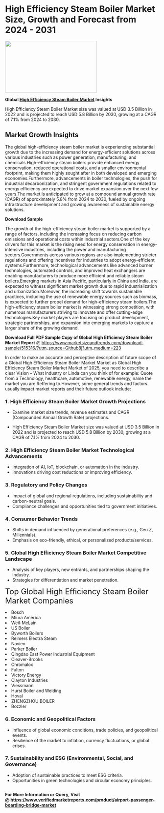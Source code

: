 <H1>High Efficiency Steam Boiler Market Size, Growth and Forecast from 2024 - 2031</H1><img class="aligncenter size-medium wp-image-584254" src="https://thirdeyenews.in/wp-content/uploads/2024/09/Global-Market-Research-300x168.jpeg" alt="" width="300" height="168" /><p><strong>Global&nbsp;<a href="https://www.marketsizeandtrends.com/download-sample/515316/?utm_source=Github8j?utm_medium=223">High Efficiency Steam Boiler Market</a> Insights</strong></p><p>High Efficiency Steam Boiler Market size was valued at USD 3.5 Billion in 2022 and is projected to reach USD 5.8 Billion by 2030, growing at a CAGR of 7.1% from 2024 to 2030.</p><p><h2>Market Growth Insights</h2> <p>The global high-efficiency steam boiler market is experiencing substantial growth due to the increasing demand for energy-efficient solutions across various industries such as power generation, manufacturing, and chemicals.High-efficiency steam boilers provide enhanced energy conservation, reduced operational costs, and a smaller environmental footprint, making them highly sought after in both developed and emerging economies.Furthermore, advancements in boiler technologies, the push for industrial decarbonization, and stringent government regulations related to energy efficiency are expected to drive market expansion over the next few years.The market is anticipated to grow at a compound annual growth rate (CAGR) of approximately 5.8% from 2024 to 2030, fueled by ongoing infrastructure development and growing awareness of sustainable energy solutions.</p> <p><strong>Download Sample</strong></p> <p>The growth of the high-efficiency steam boiler market is supported by a range of factors, including the increasing focus on reducing carbon emissions and operational costs within industrial sectors.One of the key drivers for this market is the rising need for energy conservation in energy-intensive industries, including the power and manufacturing sectors.Governments across various regions are also implementing stricter regulations and offering incentives for industries to adopt energy-efficient systems.Furthermore, technological advancements like advanced burner technologies, automated controls, and improved heat exchangers are enabling manufacturers to produce more efficient and reliable steam boilers.Emerging markets in Asia Pacific, particularly in China and India, are expected to witness significant market growth due to rapid industrialization and urbanization.Moreover, the increasing shift towards sustainable practices, including the use of renewable energy sources such as biomass, is expected to further propel demand for high-efficiency steam boilers.The high-efficiency steam boiler market is witnessing strong competition, with numerous manufacturers striving to innovate and offer cutting-edge technologies.Key market players are focusing on product development, strategic partnerships, and expansion into emerging markets to capture a larger share of the growing demand.<p><span class=""><strong>Download Full PDF Sample Copy of Global High Efficiency Steam Boiler Market Report</strong> @ <a href="https://www.marketsizeandtrends.com/download-sample/515316/?utm_source=Github8j?utm_medium=223" target="_blank">https://www.marketsizeandtrends.com/download-sample/515316/?utm_source=Github8j?utm_medium=223</a></span></p><p>In order to make an accurate and perceptive description of future scope of a Global&nbsp;High Efficiency Steam Boiler Market Market as Global&nbsp;High Efficiency Steam Boiler Market Market of 2025, you need to describe a clear Vision &ndash; What Industry or Linda can you think of for example: Quote from a Technology, healthcare, automotive, renewable energy, name the market you are Reffering to.However, some general trends and factors usually impact market reports and their future outlook include:</p><h3>1.&nbsp;<strong>High Efficiency Steam Boiler Market Growth Projections</strong></h3><ul><li>Examine market size trends, revenue estimates and CAGR (Compounded Annual Growth Rate) projections.</li><li><p>High Efficiency Steam Boiler Market size was valued at USD 3.5 Billion in 2022 and is projected to reach USD 5.8 Billion by 2030, growing at a CAGR of 7.1% from 2024 to 2030.</p></li></ul><h3>2.&nbsp;<strong>High Efficiency Steam Boiler Market Technological Advancements</strong></h3><ul><li>Integration of AI, IoT, blockchain, or automation in the industry.</li><li>Innovations driving cost reductions or improving efficiency.</li></ul><h3>3.&nbsp;<strong>Regulatory and Policy Changes</strong></h3><ul><li>Impact of global and regional regulations, including sustainability and carbon-neutral goals.</li><li>Compliance challenges and opportunities tied to government initiatives.</li></ul><h3>4.&nbsp;<strong>Consumer Behavior Trends</strong></h3><ul><li>Shifts in demand influenced by generational preferences (e.g., Gen Z, Millennials).</li><li>Emphasis on eco-friendly, ethical, or personalized products/services.</li></ul><h3>5.&nbsp;<strong>Global High Efficiency Steam Boiler Market Competitive Landscape</strong></h3><ul><li>Analysis of key players, new entrants, and partnerships shaping the industry.</li><li>Strategies for differentiation and market penetration.</li></ul><p data-pm-slice="1 1 []"><span style="color: inherit; font-family: inherit; font-size: 25px;">Top Global High Efficiency Steam Boiler Market Companies</span></p><div class="" data-test-id=""><p><li>Bosch</li><li> Miura America</li><li> Weil-McLain</li><li> US Boiler</li><li> Byworth Boilers</li><li> Reimers Electra Steam</li><li> Navien</li><li> Parker Boiler</li><li> Qingdao East Power Industrial Equipment</li><li> Cleaver-Brooks</li><li> Chromalox</li><li> Fulton</li><li> Victory Energy</li><li> Clayton Industries</li><li> Viessmann</li><li> Hurst Boiler and Welding</li><li> Hoval</li><li> ZHENGZHOU BOILER</li><li> Bozzler</li></p></div><h3>6.&nbsp;<strong>Economic and Geopolitical Factors</strong></h3><ul><li>Influence of global economic conditions, trade policies, and geopolitical events.</li><li>Resilience of the market to inflation, currency fluctuations, or global crises.</li></ul><h3>7.&nbsp;<strong>Sustainability and ESG (Environmental, Social, and Governance)</strong></h3><ul><li>Adoption of sustainable practices to meet ESG criteria.</li><li>Opportunities in green technologies and circular economy principles.</li></ul><h2><strong style="font-size: 14px;">For More Information or Query, Visit @&nbsp;</strong><a style="background-color: #ffffff; font-size: 14px;" href="https://www.marketsizeandtrends.com/report/high-efficiency-steam-boiler-market/" target="_blank">https://www.verifiedmarketreports.com/product/airport-passenger-boarding-bridge-market</a></h2>